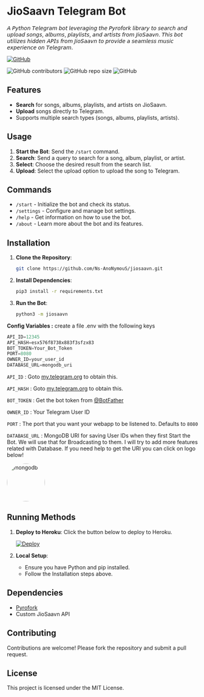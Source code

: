 # JioSaavn Telegram Bot

𝘈 𝘗𝘺𝘵𝘩𝘰𝘯 𝘛𝘦𝘭𝘦𝘨𝘳𝘢𝘮 𝘣𝘰𝘵 𝘭𝘦𝘷𝘦𝘳𝘢𝘨𝘪𝘯𝘨 𝘵𝘩𝘦 𝘗𝘺𝘳𝘰𝘧𝘰𝘳𝘬 𝘭𝘪𝘣𝘳𝘢𝘳𝘺 𝘵𝘰 𝘴𝘦𝘢𝘳𝘤𝘩 𝘢𝘯𝘥 𝘶𝘱𝘭𝘰𝘢𝘥 𝘴𝘰𝘯𝘨𝘴, 𝘢𝘭𝘣𝘶𝘮𝘴, 𝘱𝘭𝘢𝘺𝘭𝘪𝘴𝘵𝘴, 𝘢𝘯𝘥 𝘢𝘳𝘵𝘪𝘴𝘵𝘴 𝘧𝘳𝘰𝘮 𝘑𝘪𝘰𝘚𝘢𝘢𝘷𝘯. 𝘛𝘩𝘪𝘴 𝘣𝘰𝘵 𝘶𝘵𝘪𝘭𝘪𝘻𝘦𝘴 𝘩𝘪𝘥𝘥𝘦𝘯 𝘈𝘗𝘐𝘴 𝘧𝘳𝘰𝘮 𝘑𝘪𝘰𝘚𝘢𝘢𝘷𝘯 𝘵𝘰 𝘱𝘳𝘰𝘷𝘪𝘥𝘦 𝘢 𝘴𝘦𝘢𝘮𝘭𝘦𝘴𝘴 𝘮𝘶𝘴𝘪𝘤 𝘦𝘹𝘱𝘦𝘳𝘪𝘦𝘯𝘤𝘦 𝘰𝘯 𝘛𝘦𝘭𝘦𝘨𝘳𝘢𝘮.

[![GitHub](https://badgen.net/badge/Open%20Source%20%3F/Yes/yellow?icon=github)](https://github.com/Ns-AnoNymouS/jiosaavn)

![GitHub contributors](https://img.shields.io/github/contributors/biisal/biisal-file-stream-pro?style=flat&color=green)
![GitHub repo size](https://img.shields.io/github/repo-size/biisal/biisal-file-stream-pro?color=green)
![GitHub](https://img.shields.io/github/license/biisal/biisal-file-stream-pro?color=green)




## Features

- **Search** for songs, albums, playlists, and artists on JioSaavn.
- **Upload** songs directly to Telegram.
- Supports multiple search types (songs, albums, playlists, artists).

## Usage

1. **Start the Bot**: Send the `/start` command.
2. **Search**: Send a query to search for a song, album, playlist, or artist.
3. **Select**: Choose the desired result from the search list.
4. **Upload**: Select the upload option to upload the song to Telegram.

## Commands

- `/start` - Initialize the bot and check its status.
- `/settings` - Configure and manage bot settings.
- `/help` - Get information on how to use the bot.
- `/about` - Learn more about the bot and its features.

## Installation

1. **Clone the Repository**: 
   ```sh
   git clone https://github.com/Ns-AnoNymouS/jiosaavn.git
   ```
2. **Install Dependencies**:
   ```sh
   pip3 install -r requirements.txt
   ```
3. **Run the Bot**:
   ```sh
   python3 -m jiosaavn
   ```


<b>Config Variables :</b>
create a file .env with the following keys
```py
API_ID=12345
API_HASH=esx576f8738x883f3sfzx83
BOT_TOKEN=Your_Bot_Token
PORT=8080
OWNER_ID=your_user_id
DATABASE_URL=mongodb_uri
```

`API_ID` : Goto [my.telegram.org](https://my.telegram.org) to obtain this.

`API_HASH` : Goto [my.telegram.org](https://my.telegram.org) to obtain this.
  
`BOT_TOKEN` : Get the bot token from [@BotFather](https://telegram.dog/BotFather)  

`OWNER_ID` : Your Telegram User ID

`PORT` : The port that you want your webapp to be listened to. Defaults to `8080`

`DATABASE_URL` : MongoDB URI for saving User IDs when they first Start the Bot. We will use that for Broadcasting to them. I will try to add more features related with Database. If you need help to get the URI you can click on logo below!

<a href="https://www.youtube.com/watch?v=HhHzCfrqsoE"><img alt="mongodb" src="./assets/mongo.png" style="border-radius: 50%; height: 100px; width: 100px"></a>

   
## Running Methods

1. **Deploy to Heroku**:
   Click the button below to deploy to Heroku.

   [![Deploy](https://www.herokucdn.com/deploy/button.svg)](https://heroku.com/deploy?template=https://github.com/Ns-AnoNymouS/jiosaavn/tree/main)
   
2. **Local Setup**:
   - Ensure you have Python and pip installed.
   - Follow the Installation steps above.

## Dependencies

- [Pyrofork](https://pyrofork.mayuri.my.id/main/)
- Custom JioSaavn API

## Contributing

Contributions are welcome! Please fork the repository and submit a pull request.

## License

This project is licensed under the MIT License.
